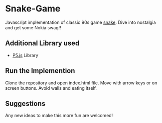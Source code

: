 # Snake-Game
Javascript implementation of classic 90s game [snake](https://en.wikipedia.org/wiki/Snake_(video_game_genre)). Dive into nostalgia and get some Nokia swag!! 

## Additional Library used
- [P5.js](https://p5js.org/) Library

## Run the Implemention

Clone the repository and open index.html file. Move with arrow keys or on screen buttons. Avoid walls and eating itself.

## Suggestions

Any new ideas to make this more fun are welcomed!
